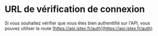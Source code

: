 # URL de vérification de connexion

Si vous souhaitez vérifier que vous êtes bien authentifié sur l'API, vous pouvez utiliser la route [https://api.istex.fr/auth](https://api.istex.fr/auth)


